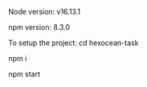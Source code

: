 Node version: v16.13.1

npm version: 8.3.0

To setup the project:
cd hexocean-task

npm i

npm start
